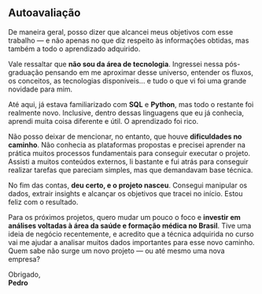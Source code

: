 ## Autoavaliação

De maneira geral, posso dizer que alcancei meus objetivos com esse trabalho — e não apenas no que diz respeito às informações obtidas, mas também a todo o aprendizado adquirido.

Vale ressaltar que **não sou da área de tecnologia**. Ingressei nessa pós-graduação pensando em me aproximar desse universo, entender os fluxos, os conceitos, as tecnologias disponíveis... e tudo o que vi foi uma grande novidade para mim.

Até aqui, já estava familiarizado com **SQL** e **Python**, mas todo o restante foi realmente novo. Inclusive, dentro dessas linguagens que eu já conhecia, aprendi muita coisa diferente e útil. O aprendizado foi rico.

Não posso deixar de mencionar, no entanto, que houve **dificuldades no caminho**. Não conhecia as plataformas propostas e precisei aprender na prática muitos processos fundamentais para conseguir executar o projeto. Assisti a muitos conteúdos externos, li bastante e fui atrás para conseguir realizar tarefas que pareciam simples, mas que demandavam base técnica.

No fim das contas, **deu certo, e o projeto nasceu**. Consegui manipular os dados, extrair insights e alcançar os objetivos que tracei no início. Estou feliz com o resultado.

Para os próximos projetos, quero mudar um pouco o foco e **investir em análises voltadas à área da saúde e formação médica no Brasil**. Tive uma ideia de negócio recentemente, e acredito que a técnica adquirida no curso vai me ajudar a analisar muitos dados importantes para esse novo caminho. Quem sabe não surge um novo projeto — ou até mesmo uma nova empresa?

Obrigado,  
**Pedro**

